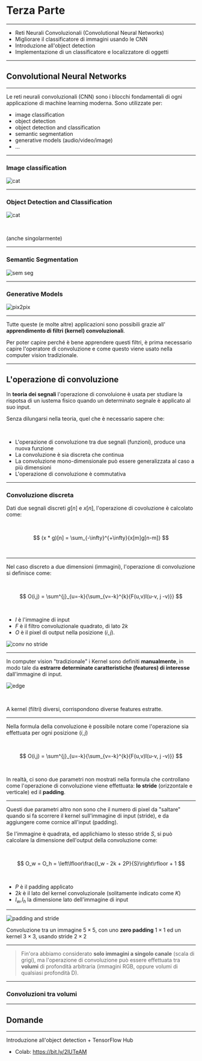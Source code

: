 <!-- classes: title -->

# Terza Parte

---

- Reti Neurali Convoluzionali (Convolutional Neural Networks)
- Migliorare il classificatore di immagini usando le CNN
- Introduzione all'object detection
- Implementazione di un classificatore e localizzatore di oggetti

---

<!-- sectionTitle: Convolutional Neural Networks -->

## Convolutional Neural Networks

---

Le reti neurali convoluzionali (CNN) sono i blocchi fondamentali di ogni applicazione di machine learning moderna. Sono utilizzate per:

- image classification
- object detection
- object detection and classification
- semantic segmentation
- generative models (audio/video/image)
- ...

---

### Image classification


![cat](images/cat.png)

---

### Object Detection and Classification

![cat](images/detect-cat.png)

<br />

(anche singolarmente)

---

### Semantic Segmentation


![sem seg](images/semseg.png)

---

### Generative Models

![pix2pix](images/pix2pix.png)

---

Tutte queste (e molte altre) applicazioni sono possibili grazie all' **apprendimento di filtri (kernel) convoluzionali**.

Per poter capire perché è bene apprendere questi filtri, è prima necessario capire l'operatore di convoluzione e come questo viene usato nella computer vision tradizionale.

---

## L'operazione di convoluzione


In **teoria dei segnali** l'operazione di convoluione è usata per studiare la rispotsa di un iustema fisico quando un determinato segnale è applicato al suo input.

Senza dilungarsi nella teoria, quel che è necessario sapere che:

<br />


- L'operazione di convoluzione tra due segnali (funzioni), produce una nuova funzione
- La convoluzione è sia discreta che continua
- La convoluzione mono-dimensionale può essere generalizzata al caso a più dimensioni
- L'operazione di convoluzione è commutativa

---

### Convoluzione discreta

Dati due segnali discreti $g[n]$ e $x[n]$, l'operazione di covoluzione è calcolato come:

<br />

$$ (x * g)[n] = \sum_{-\infty}^{+\infty}{x[m]g[n-m]} $$

<br />

---

Nel caso discreto a due dimensioni (immagini), l'operazione di convoluzione si definisce come:

<br />

$$ O(i,j) = \sum^{j}_{u=-k}{\sum_{v=-k}^{k}{F(u,v)I(u-v, j -v)}} $$

<br />

- $I$ è l'immagine di input
- $F$ è il filtro convoluzionale quadrato, di lato $2k$
- $O$ è il pixel di output nella posizione $(i,j)$.

![conv no stride](images/numerical_no_padding_no_strides.gif)

---

In computer vision  "tradizionale" i Kernel sono definiti **manualmente**, in modo tale da **estrarre determinate caratteristiche (features) di interesse** dall'immagine di input.

![edge](images/convolution_kernel.png)

<br />

A kernel (filtri) diversi, corrispondono diverse features estratte.

---

Nella formula della convoluzione è possibile notare come l'operazione sia effettuata per ogni posizione $(i,j)$

<br />

$$ O(i,j) = \sum^{j}_{u=-k}{\sum_{v=-k}^{k}{F(u,v)I(u-v, j -v)}} $$

<br />

In realtà, ci sono due parametri non mostrati nella formula che controllano come l'operazione di convoluzione viene effettuata: **lo stride** (orizzontale e verticale) ed il **padding**.

---

Questi due parametri altro non sono che il numero di pixel da "saltare" quando si fa scorrere il kernel sull'immagine di input (stride), e da aggiungere come cornice all'input (padding).

Se l'immagine è quadrata, ed applichiamo lo stesso stride $S$, si può calcolare la dimensione dell'output della convoluzione come:

<br />

$$ O_w = O_h = \left\lfloor\frac{I_w - 2k + 2P}{S}\right\rfloor + 1 $$

<br />

- $P$ è il padding applicato
- $2k$ è il lato del kernel convoluzionale (solitamente indicato come $K$)
- $I_w$,$I_h$ la dimensione lato dell'immagine di input

---

![padding and stride](images/numerical_padding_strides.gif)

Convoluzione tra un immagine $5 \times 5$, con uno **zero padding** $1 \times 1$ ed un kernel $3 \times 3$, usando stride $2 \times 2$

---

> Fin'ora abbiamo considerato **solo immagini a singolo canale** (scala di grigi), ma l'operazione di convoluzione può essere effettuata tra **volumi** di profondità arbitraria (immagini RGB, oppure volumi di qualsiasi profondità D).

---

### Convoluzioni tra volumi

---

## Domande

---

Introduzione all'object detection + TensorFlow Hub

- Colab: https://bit.ly/2lUTeAM
